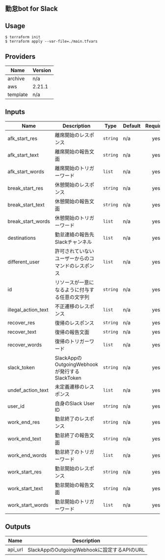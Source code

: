 ## 勤怠bot for Slack

## Usage

```
$ terraform init
$ terraform apply --var-file=./main.tfvars
```

## Providers

| Name | Version |
|------|---------|
| archive | n/a |
| aws | 2.21.1 |
| template | n/a |

## Inputs

| Name | Description | Type | Default | Required |
|------|-------------|------|---------|:-----:|
| afk\_start\_res | 離席開始のレスポンス | `string` | n/a | yes |
| afk\_start\_text | 離席開始の報告文面 | `string` | n/a | yes |
| afk\_start\_words | 離席開始のトリガーワード | `list` | n/a | yes |
| break\_start\_res | 休憩開始のレスポンス | `string` | n/a | yes |
| break\_start\_text | 休憩開始の報告文面 | `string` | n/a | yes |
| break\_start\_words | 休憩開始のトリガーワード | `list` | n/a | yes |
| destinations | 勤怠連絡の報告先Slackチャンネル | `list` | n/a | yes |
| different\_user | 許可されていないユーザーからのコマンドのレスポンス | `list` | n/a | yes |
| id | リソースが一意になるように付与する任意の文字列 | `string` | n/a | yes |
| illegal\_action\_text | 不正遷移のレスポンス | `list` | n/a | yes |
| recover\_res | 復帰のレスポンス | `string` | n/a | yes |
| recover\_text | 復帰の報告文面 | `string` | n/a | yes |
| recover\_words | 復帰のトリガーワード | `list` | n/a | yes |
| slack\_token | SlackAppのOutgoingWebhookが発行するSlackToken | `string` | n/a | yes |
| undef\_action\_text | 未定義遷移のレスポンス | `list` | n/a | yes |
| user\_id | 自身のSlack User ID | `string` | n/a | yes |
| work\_end\_res | 勤怠終了のレスポンス | `string` | n/a | yes |
| work\_end\_text | 勤怠終了の報告文面 | `string` | n/a | yes |
| work\_end\_words | 勤怠終了のトリガーワード | `list` | n/a | yes |
| work\_start\_res | 勤怠開始のレスポンス | `string` | n/a | yes |
| work\_start\_text | 勤怠開始の報告文面 | `string` | n/a | yes |
| work\_start\_words | 勤怠開始のトリガーワード | `list` | n/a | yes |

## Outputs

| Name | Description |
|------|-------------|
| api\_url | SlackAppのOutgoingWebhookに設定するAPIのURL |

